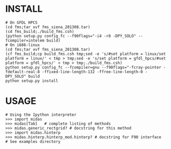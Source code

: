 INSTALL
=======
	# On GFDL HPCS
	(cd fms;tar xvf fms_siena_201308.tar)
	(cd fms_build;./build_fms.csh)
	(python setup.py config_fc --f90flags="-i4 -r8 -DPY_SOLO" --fcompiler=intelem build)
	# On i686-linux
	(cd fms;tar xvf fms_siena_201308.tar)
	(cf fms_build;cp build_fms.csh tmp;sed -e 's/#set platform = linux/set platform = linux/' < tmp > tmp;sed -e 's/set platform = gfdl_hpcs/#set platform = gfdl_hpcs/' < tmp > tmp;./build_fms.csh)
	python setup.py	config_fc --fcompiler=gnu --f90flags="-fcray-pointer -fdefault-real-8 -ffixed-line-length-132 -ffree-line-length-0 -DPY_SOLO" build
	python setup.py install

USAGE
=====


	# Using the Ipython interpreter
	>>> import midas
	>>> midas[Tab]   # complete listing of methods 
	>>> midas.generic_rectgrid? # docstring for this method
	>>> import midas.hinterp
	>>> midas.hinterp.hinterp_mod.hinterp? # docstring for F90 interface
	# See examples directory
